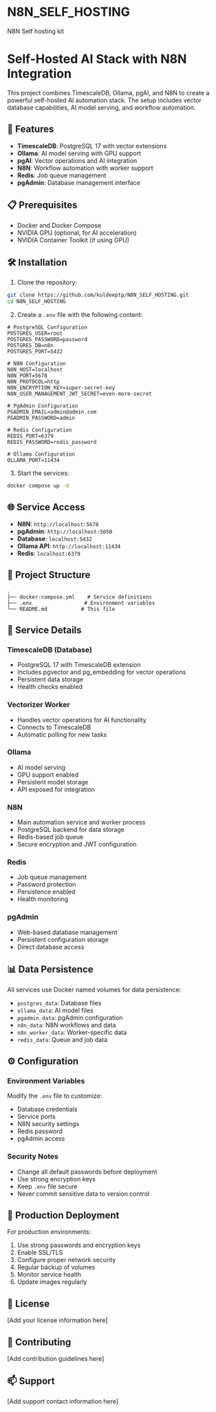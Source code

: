 # N8N_SELF_HOSTING
N8N Self hosting kit
# Self-Hosted AI Stack with N8N Integration

This project combines TimescaleDB, Ollama, pgAI, and N8N to create a powerful self-hosted AI automation stack. The setup includes vector database capabilities, AI model serving, and workflow automation.

## 🚀 Features

- **TimescaleDB**: PostgreSQL 17 with vector extensions
- **Ollama**: AI model serving with GPU support
- **pgAI**: Vector operations and AI integration
- **N8N**: Workflow automation with worker support
- **Redis**: Job queue management
- **pgAdmin**: Database management interface

## 📋 Prerequisites

- Docker and Docker Compose
- NVIDIA GPU (optional, for AI acceleration)
- NVIDIA Container Toolkit (if using GPU)

## 🛠 Installation

1. Clone the repository:
```bash
git clone https://github.com/kuldeeptp/N8N_SELF_HOSTING.git
cd N8N_SELF_HOSTING
```

2. Create a `.env` file with the following content:
```properties
# PostgreSQL Configuration
POSTGRES_USER=root
POSTGRES_PASSWORD=password
POSTGRES_DB=n8n
POSTGRES_PORT=5432

# N8N Configuration
N8N_HOST=localhost
N8N_PORT=5678
N8N_PROTOCOL=http
N8N_ENCRYPTION_KEY=super-secret-key
N8N_USER_MANAGEMENT_JWT_SECRET=even-more-secret

# PgAdmin Configuration
PGADMIN_EMAIL=admin@admin.com
PGADMIN_PASSWORD=admin

# Redis Configuration
REDIS_PORT=6379
REDIS_PASSWORD=redis_password

# Ollama Configuration
OLLAMA_PORT=11434
```

3. Start the services:
```bash
docker compose up -d
```

## 🌐 Service Access

- **N8N**: `http://localhost:5678`
- **pgAdmin**: `http://localhost:5050`
- **Database**: `localhost:5432`
- **Ollama API**: `http://localhost:11434`
- **Redis**: `localhost:6379`

## 📁 Project Structure

```
.
├── docker-compose.yml    # Service definitions
├── .env                 # Environment variables
└── README.md           # This file
```

## 🔧 Service Details

### TimescaleDB (Database)
- PostgreSQL 17 with TimescaleDB extension
- Includes pgvector and pg_embedding for vector operations
- Persistent data storage
- Health checks enabled

### Vectorizer Worker
- Handles vector operations for AI functionality
- Connects to TimescaleDB
- Automatic polling for new tasks

### Ollama
- AI model serving
- GPU support enabled
- Persistent model storage
- API exposed for integration

### N8N
- Main automation service and worker process
- PostgreSQL backend for data storage
- Redis-based job queue
- Secure encryption and JWT configuration

### Redis
- Job queue management
- Password protection
- Persistence enabled
- Health monitoring

### pgAdmin
- Web-based database management
- Persistent configuration storage
- Direct database access

## 📊 Data Persistence

All services use Docker named volumes for data persistence:
- `postgres_data`: Database files
- `ollama_data`: AI model files
- `pgadmin_data`: pgAdmin configuration
- `n8n_data`: N8N workflows and data
- `n8n_worker_data`: Worker-specific data
- `redis_data`: Queue and job data

## ⚙️ Configuration

### Environment Variables
Modify the `.env` file to customize:
- Database credentials
- Service ports
- N8N security settings
- Redis password
- pgAdmin access

### Security Notes
- Change all default passwords before deployment
- Use strong encryption keys
- Keep `.env` file secure
- Never commit sensitive data to version control

## 🔐 Production Deployment

For production environments:
1. Use strong passwords and encryption keys
2. Enable SSL/TLS
3. Configure proper network security
4. Regular backup of volumes
5. Monitor service health
6. Update images regularly

## 📝 License

[Add your license information here]

## 👥 Contributing

[Add contribution guidelines here]

## 📫 Support

[Add support contact information here]
